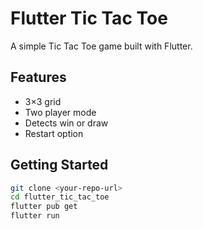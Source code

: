 # Flutter Tic Tac Toe

A simple Tic Tac Toe game built with Flutter.

## Features

- 3×3 grid
- Two player mode
- Detects win or draw
- Restart option

## Getting Started

```bash
git clone <your-repo-url>
cd flutter_tic_tac_toe
flutter pub get
flutter run
